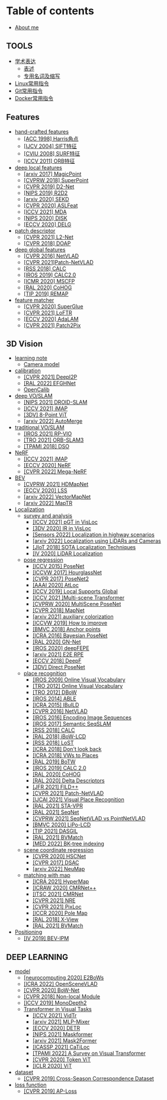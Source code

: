 # Table of contents

* [About me](README.md)

## TOOLS

* [学术表达](tools/xue-shu-biao-da/README.md)
  * [表述](tools/xue-shu-biao-da/biao-shu.md)
  * [专用名词及缩写](tools/xue-shu-biao-da/zhuan-yong-ming-ci-ji-suo-xie.md)
* [Linux常用指令](tools/linux-chang-yong-zhi-ling.md)
* [Git常用指令](tools/git-chang-yong-zhi-ling.md)
* [Docker常用指令](tools/docker-chang-yong-zhi-ling.md)

## Features

* [hand-crafted features](features/hand-crafted-features/README.md)
  * [\[ACC 1998\] Harris角点](features/hand-crafted-features/acc-1998-harris-jiao-dian.md)
  * [\[IJCV 2004\] SIFT特征](features/hand-crafted-features/ijcv-2004-sift-te-zheng.md)
  * [\[CVIU 2008\] SURF特征](features/hand-crafted-features/cviu-2008-surf-te-zheng.md)
  * [\[ICCV 2011\] ORB特征](features/hand-crafted-features/iccv-2011-orb-te-zheng.md)
* [deep local features](features/deep-local-features/README.md)
  * [\[arxiv 2017\] MagicPoint](features/deep-local-features/arxiv-2017-magicpoint.md)
  * [\[CVPRW 2018\] SuperPoint](features/deep-local-features/cvprw-2018-superpoint.md)
  * [\[CVPR 2019\] D2-Net](features/deep-local-features/cvpr-2019-d2-net.md)
  * [\[NIPS 2019\] R2D2](features/deep-local-features/nips-2019-r2d2.md)
  * [\[arxiv 2020\] SEKD](features/deep-local-features/arxiv-2020-sekd.md)
  * [\[CVPR 2020\] ASLFeat](features/deep-local-features/cvpr-2020-aslfeat.md)
  * [\[ICCV 2021\] MDA](features/deep-local-features/iccv-2021-mda.md)
  * [\[NIPS 2020\] DISK](features/deep-local-features/nips-2020-disk.md)
  * [\[ECCV 2020\] DELG](features/deep-local-features/eccv-2020-delg.md)
* [patch descriptor](features/patch-descriptor/README.md)
  * [\[CVPR 2021\] L2-Net](features/patch-descriptor/cvpr-2021-l2-net.md)
  * [\[CVPR 2018\] DOAP](features/patch-descriptor/cvpr-2018-doap.md)
* [deep global features](features/deep-global-features/README.md)
  * [\[CVPR 2016\] NetVLAD](features/deep-global-features/cvpr-2016-netvlad.md)
  * [\[CVPR 2021\]Patch-NetVLAD](features/deep-global-features/cvpr-2021-patch-netvlad.md)
  * [\[RSS 2018\] CALC](features/deep-global-features/rss-2018-calc.md)
  * [\[IROS 2019\] CALC2.0](features/deep-global-features/iros-2019-calc2.0.md)
  * [\[ICMR 2020\] MSCFP](features/deep-global-features/icmr-2020-mscfp.md)
  * [\[RAL 2020\] CoHOG](features/deep-global-features/ral-2020-cohog.md)
  * [\[TIP 2019\] REMAP](features/deep-global-features/tip-2019-remap.md)
* [feature matcher](features/feature-matcher/README.md)
  * [\[CVPR 2020\] SuperGlue](features/feature-matcher/cvpr-2020-superglue.md)
  * [\[CVPR 2021\] LoFTR](features/feature-matcher/cvpr-2021-loftr.md)
  * [\[ECCV 2020\] AdaLAM](features/feature-matcher/eccv-2020-adalam.md)
  * [\[CVPR 2021\] Patch2Pix](features/feature-matcher/cvpr-2021-patch2pix.md)

## 3D Vision

* [learning note](3d-vision/learning-note/README.md)
  * [Camera model](3d-vision/learning-note/camera-model.md)
* [calibration](3d-vision/calibration/README.md)
  * [\[CVPR 2021\] DeepI2P](3d-vision/calibration/cvpr-2021-deepi2p.md)
  * [\[RAL 2022\] EFGHNet](3d-vision/calibration/ral-2022-efghnet.md)
  * [OpenCalib](3d-vision/calibration/opencalib.md)
* [deep VO/SLAM](3d-vision/deep-vo-slam/README.md)
  * [\[NIPS 2021\] DROID-SLAM](3d-vision/deep-vo-slam/nips-2021-droid-slam.md)
  * [\[ICCV 2021\] iMAP](3d-vision/deep-vo-slam/iccv-2021-imap.md)
  * [\[3DV\] 8-Point ViT](3d-vision/deep-vo-slam/3dv-8-point-vit.md)
  * [\[arxiv 2022\] AutoMerge](3d-vision/deep-vo-slam/arxiv-2022-automerge.md)
* [traditional VO/SLAM](3d-vision/traditional-vo-slam/README.md)
  * [\[IROS 2021\] RP-VIO](3d-vision/traditional-vo-slam/iros-2021-rp-vio.md)
  * [\[TRO 2021\] ORB-SLAM3](3d-vision/traditional-vo-slam/tro-2021-orb-slam3.md)
  * [\[TPAMI 2018\] DSO](3d-vision/traditional-vo-slam/tpami-2018-dso.md)
* [NeRF](3d-vision/nerf/README.md)
  * [\[ICCV 2021\] iMAP](3d-vision/nerf/iccv-2021-imap.md)
  * [\[ECCV 2020\] NeRF](3d-vision/nerf/eccv-2020-nerf.md)
  * [\[CVPR 2022\] Mega-NeRF](3d-vision/nerf/cvpr-2022-mega-nerf.md)
* [BEV](3d-vision/bev/README.md)
  * [\[CVPRW 2021\] HDMapNet](3d-vision/bev/cvprw-2021-hdmapnet.md)
  * [\[ECCV 2020\] LSS](3d-vision/bev/eccv-2020-lss.md)
  * [\[arxiv 2022\] VectorMapNet](3d-vision/bev/arxiv-2022-vectormapnet.md)
  * [\[arxiv 2022\] MapTR](3d-vision/bev/arxiv-2022-maptr.md)
* [Localization](3d-vision/localization/README.md)
  * [survey and analysis](3d-vision/localization/survey-and-analysis/README.md)
    * [\[ICCV 2021\] pGT in VisLoc](3d-vision/localization/survey-and-analysis/iccv-2021-pgt-in-visloc.md)
    * [\[3DV 2020\] IR in VisLoc](3d-vision/localization/survey-and-analysis/3dv-2020-ir-in-visloc.md)
    * [\[Sensors 2022\] Localization in highway scenarios](3d-vision/localization/survey-and-analysis/sensors-2022-localization-in-highway-scenarios.md)
    * [\[arxiv 2022\] Localization using LiDARs and Cameras](3d-vision/localization/survey-and-analysis/arxiv-2022-localization-using-lidars-and-cameras.md)
    * [\[JIoT 2018\] SOTA Localization Techniques](3d-vision/localization/survey-and-analysis/jiot-2018-sota-localization-techniques.md)
    * [\[IV 2020\] LiDAR Localization](3d-vision/localization/survey-and-analysis/iv-2020-lidar-localization.md)
  * [pose regression](3d-vision/localization/pose-regression/README.md)
    * [\[ICCV 2015\] PoseNet](3d-vision/localization/pose-regression/iccv-2015-posenet.md)
    * [\[ICCVW 2017\] HourglassNet](3d-vision/localization/pose-regression/iccvw-2017-hourglassnet.md)
    * [\[CVPR 2017\] PoseNet2](3d-vision/localization/pose-regression/cvpr-2017-posenet2.md)
    * [\[AAAI 2020\] AtLoc](3d-vision/localization/pose-regression/aaai-2020-atloc.md)
    * [\[ICCV 2019\] Local Supports Global](3d-vision/localization/pose-regression/iccv-2019-local-supports-global.md)
    * [\[ICCV 2021 \]Multi-scene Transformer](3d-vision/localization/pose-regression/iccv-2021-multi-scene-transformer.md)
    * [\[CVPRW 2020\] MultiScene PoseNet](3d-vision/localization/pose-regression/cvprw-2020-multiscene-posenet.md)
    * [\[CVPR 2018\] MapNet](3d-vision/localization/pose-regression/cvpr-2018-mapnet.md)
    * [\[arxiv 2021\] auxiliary colorization](3d-vision/localization/pose-regression/arxiv-2021-auxiliary-colorization.md)
    * [\[ICCVW 2019\] How to improve](3d-vision/localization/pose-regression/iccvw-2019-how-to-improve.md)
    * [\[BMVC 2018\] Anchor points](3d-vision/localization/pose-regression/bmvc-2018-anchor-points.md)
    * [\[ICRA 2016\] Bayesian PoseNet](3d-vision/localization/pose-regression/icra-2016-bayesian-posenet.md)
    * [\[RAL 2020\] GN-Net](3d-vision/localization/pose-regression/ral-2020-gn-net.md)
    * [\[IROS 2020\] deepFEPE](3d-vision/localization/pose-regression/iros-2020-deepfepe.md)
    * [\[arxiv 2021\] E2E RPE](3d-vision/localization/pose-regression/arxiv-2021-e2e-rpe.md)
    * [\[ECCV 2018\] DeepF](3d-vision/localization/pose-regression/eccv-2018-deepf.md)
    * [\[3DV\] Direct PoseNet](3d-vision/localization/pose-regression/3dv-direct-posenet.md)
  * [place recognition](3d-vision/localization/place-recognition/README.md)
    * [\[IROS 2009\] Online Visual Vocabulary](3d-vision/localization/place-recognition/iros-2009-online-visual-vocabulary.md)
    * [\[TRO 2012\] Online Visual Vocabulary](3d-vision/localization/place-recognition/tro-2012-online-visual-vocabulary.md)
    * [\[TRO 2012\] DBoW](3d-vision/localization/place-recognition/tro-2012-dbow.md)
    * [\[IROS 2014\] ABLE](3d-vision/localization/place-recognition/iros-2014-able.md)
    * [\[ICRA 2015\] IBuILD](3d-vision/localization/place-recognition/icra-2015-ibuild.md)
    * [\[CVPR 2016\] NetVLAD](3d-vision/localization/place-recognition/cvpr-2016-netvlad.md)
    * [\[IROS 2016\] Encoding Image Sequences](3d-vision/localization/place-recognition/iros-2016-encoding-image-sequences.md)
    * [\[IROS 2017\] Semantic SeqSLAM](3d-vision/localization/place-recognition/iros-2017-semantic-seqslam.md)
    * [\[RSS 2018\] CALC](3d-vision/localization/place-recognition/rss-2018-calc.md)
    * [\[RAL 2018\] iBoW-LCD](3d-vision/localization/place-recognition/ral-2018-ibow-lcd.md)
    * [\[RSS 2018\] LoST](3d-vision/localization/place-recognition/rss-2018-lost.md)
    * [\[ICRA 2018\] Don't look back](3d-vision/localization/place-recognition/icra-2018-dont-look-back.md)
    * [\[ICRA 2018\] VWs to Places](3d-vision/localization/place-recognition/icra-2018-vws-to-places.md)
    * [\[RAL 2019\] BoTW](3d-vision/localization/place-recognition/ral-2019-botw.md)
    * [\[IROS 2019\] CALC 2.0](3d-vision/localization/place-recognition/iros-2019-calc-2.0.md)
    * [\[RAL 2020\] CoHOG](3d-vision/localization/place-recognition/ral-2020-cohog.md)
    * [\[RAL 2020\] Delta Descriptors](3d-vision/localization/place-recognition/ral-2020-delta-descriptors.md)
    * [\[JFR 2021\] FILD++](3d-vision/localization/place-recognition/jfr-2021-fild++.md)
    * [\[CVPR 2021\] Patch-NetVLAD](3d-vision/localization/place-recognition/cvpr-2021-patch-netvlad.md)
    * [\[IJCAI 2021\] Visual Place Recognition](3d-vision/localization/place-recognition/ijcai-2021-visual-place-recognition.md)
    * [\[RAL 2021\] STA-VPR](3d-vision/localization/place-recognition/ral-2021-sta-vpr.md)
    * [\[RAL 2021\] SeqNet](3d-vision/localization/place-recognition/ral-2021-seqnet.md)
    * [\[CVPRW 2021\] SeqNetVLAD vs PointNetVLAD](3d-vision/localization/place-recognition/cvprw-2021-seqnetvlad-vs-pointnetvlad.md)
    * [\[BMVC 2020\] LiPo-LCD](3d-vision/localization/place-recognition/bmvc-2020-lipo-lcd.md)
    * [\[TIP 2021\] DASGIL](3d-vision/localization/place-recognition/tip-2021-dasgil.md)
    * [\[RAL 2021\] BVMatch](3d-vision/localization/place-recognition/ral-2021-bvmatch.md)
    * [\[MED 2022\] BK-tree indexing](3d-vision/localization/place-recognition/med-2022-bk-tree-indexing.md)
  * [scene coordinate regression](3d-vision/localization/scene-coordinate-regression/README.md)
    * [\[CVPR 2020\] HSCNet](3d-vision/localization/scene-coordinate-regression/cvpr-2020-hscnet.md)
    * [\[CVPR 2017\] DSAC](3d-vision/localization/scene-coordinate-regression/cvpr-2017-dsac.md)
    * [\[arxiv 2022\] NeuMap](3d-vision/localization/scene-coordinate-regression/arxiv-2022-neumap.md)
  * [matching with map](3d-vision/localization/matching-with-map/README.md)
    * [\[ICRA 2021\] HyperMap](3d-vision/localization/matching-with-map/icra-2021-hypermap.md)
    * [\[ICRAW 2020\] CMRNet++](3d-vision/localization/matching-with-map/icraw-2020-cmrnet++.md)
    * [\[ITSC 2021\] CMRNet](3d-vision/localization/matching-with-map/itsc-2021-cmrnet.md)
    * [\[CVPR 2021\] NRE](3d-vision/localization/matching-with-map/cvpr-2021-nre.md)
    * [\[CVPR 2021\] PixLoc](3d-vision/localization/matching-with-map/cvpr-2021-pixloc.md)
    * [\[ICCR 2020\] Pole Map](3d-vision/localization/matching-with-map/iccr-2020-pole-map.md)
    * [\[RAL 2018\] X-View](3d-vision/localization/matching-with-map/ral-2018-x-view.md)
    * [\[RAL 2021\] BVMatch](3d-vision/localization/matching-with-map/ral-2021-bvmatch.md)
* [Positioning](3d-vision/positioning/README.md)
  * [\[IV 2019\] BEV-IPM](3d-vision/positioning/iv-2019-bev-ipm.md)

## DEEP LEARNING

* [model](deep-learning/model/README.md)
  * [\[neurocomputing 2020\] E2BoWs](deep-learning/model/neurocomputing-2020-e2bows.md)
  * [\[ICRA 2022\] OpenSceneVLAD](deep-learning/model/icra-2022-openscenevlad.md)
  * [\[CVPR 2020\] BoW-Net](deep-learning/model/cvpr-2020-bow-net.md)
  * [\[CVPR 2018\] Non-local Module](deep-learning/model/cvpr-2018-non-local-module.md)
  * [\[ICCV 2019\] MonoDepth2](deep-learning/model/iccv-2019-monodepth2.md)
  * [Transformer in Visual Tasks](deep-learning/model/transformer-in-visual-tasks/README.md)
    * [\[ICCV 2021\] VidTr](deep-learning/model/transformer-in-visual-tasks/iccv-2021-vidtr.md)
    * [\[arxiv 2021\] MLP-Mixer](deep-learning/model/transformer-in-visual-tasks/arxiv-2021-mlp-mixer.md)
    * [\[ECCV 2020\] DETR](deep-learning/model/transformer-in-visual-tasks/eccv-2020-detr.md)
    * [\[NIPS 2021\] Maskformer](deep-learning/model/transformer-in-visual-tasks/nips-2021-maskformer.md)
    * [\[arxiv 2021\] Mask2Former](deep-learning/model/transformer-in-visual-tasks/arxiv-2021-mask2former.md)
    * [\[ICASSP 2021\] CaTiLoc](deep-learning/model/transformer-in-visual-tasks/icassp-2021-catiloc.md)
    * [\[TPAMI 2022\] A Survey on Visual Transformer](deep-learning/model/transformer-in-visual-tasks/tpami-2022-a-survey-on-visual-transformer.md)
    * [\[CVPR 2020\] Token ViT](deep-learning/model/transformer-in-visual-tasks/cvpr-2020-token-vit.md)
    * [\[ICLR 2020\] ViT](deep-learning/model/transformer-in-visual-tasks/iclr-2020-vit.md)
* [dataset](deep-learning/dataset/README.md)
  * [\[CVPR 2019\] Cross-Season Correspondence Dataset](deep-learning/dataset/cvpr-2019-cross-season-correspondence-dataset.md)
* [loss function](deep-learning/loss-function/README.md)
  * [\[CVPR 2019\] AP-Loss](deep-learning/loss-function/cvpr-2019-ap-loss.md)
